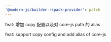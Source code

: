 ```yaml
---
'@modern-js/builder-rspack-provider': patch
---
```


feat: 增加 copy 配置以及对 core-js path 的 alias

feat: support copy config and add alias of core-js
